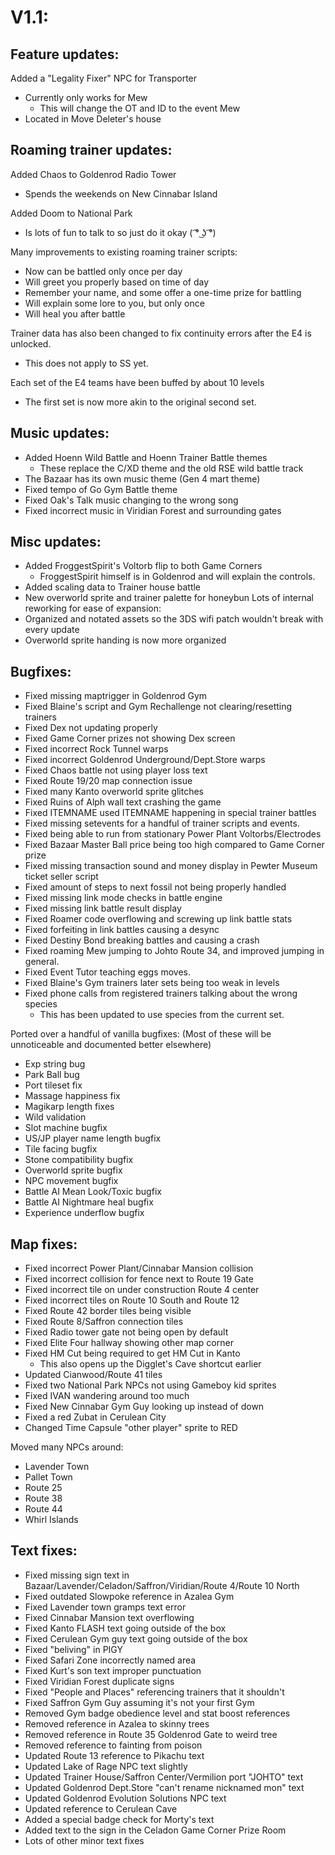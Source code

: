 V1.1:
=====

Feature updates:
----------------
Added a "Legality Fixer" NPC for Transporter
 - Currently only works for Mew
	* This will change the OT and ID to the event Mew
 - Located in Move Deleter's house

Roaming trainer updates:
------------------------
Added Chaos to Goldenrod Radio Tower
 - Spends the weekends on New Cinnabar Island

Added Doom to National Park
 - Is lots of fun to talk to so just do it okay ( ͡° ͜ʖ ͡°)

Many improvements to existing roaming trainer scripts:
 - Now can be battled only once per day
 - Will greet you properly based on time of day
 - Remember your name, and some offer a one-time prize for battling
 - Will explain some lore to you, but only once
 - Will heal you after battle

Trainer data has also been changed to fix continuity errors after the E4
is unlocked.
 - This does not apply to SS yet.

Each set of the E4 teams have been buffed by about 10 levels
 - The first set is now more akin to the original second set.

Music updates:
--------------
 - Added Hoenn Wild Battle and Hoenn Trainer Battle themes
	* These replace the C/XD theme and the old RSE wild battle track
 - The Bazaar has its own music theme (Gen 4 mart theme)
 - Fixed tempo of Go Gym Battle theme
 - Fixed Oak's Talk music changing to the wrong song
 - Fixed incorrect music in Viridian Forest and surrounding gates

Misc updates:
-------------
 - Added FroggestSpirit's Voltorb flip to both Game Corners
	* FroggestSpirit himself is in Goldenrod and will explain the controls.
 - Added scaling data to Trainer house battle
 - New overworld sprite and trainer palette for honeybun
Lots of internal reworking for ease of expansion:
 - Organized and notated assets so the 3DS wifi patch wouldn't break
with every update
 - Overworld sprite handing is now more organized

Bugfixes:
---------
 - Fixed missing maptrigger in Goldenrod Gym
 - Fixed Blaine's script and Gym Rechallenge not clearing/resetting trainers
 - Fixed Dex not updating properly
 - Fixed Game Corner prizes not showing Dex screen
 - Fixed incorrect Rock Tunnel warps
 - Fixed incorrect Goldenrod Underground/Dept.Store warps
 - Fixed Chaos battle not using player loss text
 - Fixed Route 19/20 map connection issue
 - Fixed many Kanto overworld sprite glitches
 - Fixed Ruins of Alph wall text crashing the game
 - Fixed ITEMNAME used ITEMNAME happening in special trainer battles
 - Fixed missing setevents for a handful of trainer scripts and events.
 - Fixed being able to run from stationary Power Plant Voltorbs/Electrodes
 - Fixed Bazaar Master Ball price being too high compared to Game Corner prize
 - Fixed missing transaction sound and money display in Pewter Museum ticket seller script
 - Fixed amount of steps to next fossil not being properly handled
 - Fixed missing link mode checks in battle engine
 - Fixed missing link battle result display
 - Fixed Roamer code overflowing and screwing up link battle stats
 - Fixed forfeiting in link battles causing a desync
 - Fixed Destiny Bond breaking battles and causing a crash
 - Fixed roaming Mew jumping to Johto Route 34, and improved jumping in general.
 - Fixed Event Tutor teaching eggs moves.
 - Fixed Blaine's Gym trainers later sets being too weak in levels
 - Fixed phone calls from registered trainers talking about the wrong species
	* This has been updated to use species from the current set.

Ported over a handful of vanilla bugfixes:
(Most of these will be unnoticeable and documented better elsewhere)
 - Exp string bug
 - Park Ball bug
 - Port tileset fix
 - Massage happiness fix
 - Magikarp length fixes
 - Wild validation
 - Slot machine bugfix
 - US/JP player name length bugfix
 - Tile facing bugfix
 - Stone compatibility bugfix
 - Overworld sprite bugfix
 - NPC movement bugfix
 - Battle AI Mean Look/Toxic bugfix
 - Battle AI Nightmare heal bugfix
 - Experience underflow bugfix

Map fixes:
----------
 - Fixed incorrect Power Plant/Cinnabar Mansion collision
 - Fixed incorrect collision for fence next to Route 19 Gate
 - Fixed incorrect tile on under construction Route 4 center
 - Fixed incorrect tiles on Route 10 South and Route 12
 - Fixed Route 42 border tiles being visible
 - Fixed Route 8/Saffron connection tiles
 - Fixed Radio tower gate not being open by default
 - Fixed Elite Four hallway showing other map corner
 - Fixed HM Cut being required to get HM Cut in Kanto
	* This also opens up the Digglet's Cave shortcut earlier
 - Updated Cianwood/Route 41 tiles
 - Fixed two National Park NPCs not using Gameboy kid sprites
 - Fixed IVAN wandering around too much
 - Fixed New Cinnabar Gym Guy looking up instead of down
 - Fixed a red Zubat in Cerulean City
 - Changed Time Capsule "other player" sprite to RED

Moved many NPCs around:
 - Lavender Town
 - Pallet Town
 - Route 25
 - Route 38
 - Route 44
 - Whirl Islands

Text fixes:
------
 - Fixed missing sign text in Bazaar/Lavender/Celadon/Saffron/Viridian/Route 4/Route 10 North
 - Fixed outdated Slowpoke reference in Azalea Gym
 - Fixed Lavender town gramps text error
 - Fixed Cinnabar Mansion text overflowing
 - Fixed Kanto FLASH text going outside of the box
 - Fixed Cerulean Gym guy text going outside of the box
 - Fixed "beliving" in PIGY
 - Fixed Safari Zone incorrectly named area
 - Fixed Kurt's son text improper punctuation
 - Fixed Viridian Forest duplicate signs
 - Fixed "People and Places" referencing trainers that it shouldn't
 - Fixed Saffron Gym Guy assuming it's not your first Gym
 - Removed Gym badge obedience level and stat boost references
 - Removed reference in Azalea to skinny trees
 - Removed reference in Route 35 Goldenrod Gate to weird tree
 - Removed reference to fainting from poison
 - Updated Route 13 reference to Pikachu text
 - Updated Lake of Rage NPC text slightly
 - Updated Trainer House/Saffron Center/Vermilion port "JOHTO" text
 - Updated Goldenrod Dept.Store "can't rename nicknamed mon" text
 - Updated Goldenrod Evolution Solutions NPC text
 - Updated reference to Cerulean Cave
 - Added a special badge check for Morty's text
 - Added text to the sign in the Celadon Game Corner Prize Room
 - Lots of other minor text fixes
